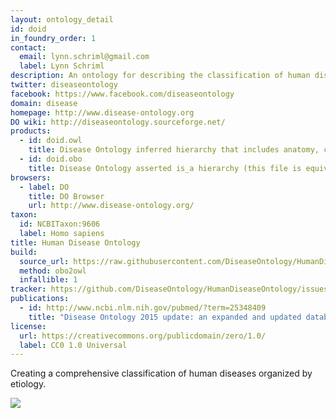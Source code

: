 ```yaml
---
layout: ontology_detail
id: doid
in_foundry_order: 1
contact:
  email: lynn.schriml@gmail.com
  label: Lynn Schriml
description: An ontology for describing the classification of human diseases organized by etiology.
twitter: diseaseontology
facebook: https://www.facebook.com/diseaseontology
domain: disease
homepage: http://www.disease-ontology.org
DO wiki: http://diseaseontology.sourceforge.net/
products:
  - id: doid.owl  
    title: Disease Ontology inferred hierarchy that includes anatomy, cell of origin, infectious agent and phenotype axioms
  - id: doid.obo  
    title: Disease Ontology asserted is_a hierarchy (this file is equivalent to DO's previous HumanDO.obo file)
browsers:
  - label: DO
    title: DO Browser
    url: http://www.disease-ontology.org/
taxon:
  id: NCBITaxon:9606 
  label: Homo sapiens
title: Human Disease Ontology
build:
  source_url: https://raw.githubusercontent.com/DiseaseOntology/HumanDiseaseOntology/master/src/ontology/doid-non-classified.obo
  method: obo2owl
  infallible: 1
tracker: https://github.com/DiseaseOntology/HumanDiseaseOntology/issues
publications:
  - id: http://www.ncbi.nlm.nih.gov/pubmed/?term=25348409
    title: "Disease Ontology 2015 update: an expanded and updated database of human diseases for linking biomedical knowledge through disease data"
license:
  url: https://creativecommons.org/publicdomain/zero/1.0/
  label: CC0 1.0 Universal
---
```


Creating a comprehensive classification of human diseases organized by etiology.

<img src="http://www.disease-ontology.org/media/images/DO_logo.jpg"/>
